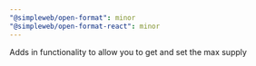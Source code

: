 ```yaml
---
"@simpleweb/open-format": minor
"@simpleweb/open-format-react": minor
---
```


Adds in functionality to allow you to get and set the max supply
